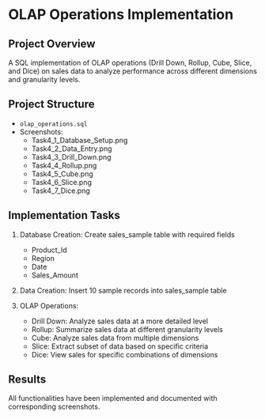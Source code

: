 # OLAP Operations Implementation

## Project Overview
A SQL implementation of OLAP operations (Drill Down, Rollup, Cube, Slice, and Dice) on sales data to analyze performance across different dimensions and granularity levels.

## Project Structure
- `olap_operations.sql`
- Screenshots:
  - Task4_1_Database_Setup.png
  - Task4_2_Data_Entry.png
  - Task4_3_Drill_Down.png
  - Task4_4_Rollup.png
  - Task4_5_Cube.png
  - Task4_6_Slice.png
  - Task4_7_Dice.png

## Implementation Tasks
1. Database Creation: Create sales_sample table with required fields
   - Product_Id
   - Region
   - Date
   - Sales_Amount

2. Data Creation: Insert 10 sample records into sales_sample table

3. OLAP Operations:
   - Drill Down: Analyze sales data at a more detailed level
   - Rollup: Summarize sales data at different granularity levels
   - Cube: Analyze sales data from multiple dimensions
   - Slice: Extract subset of data based on specific criteria
   - Dice: View sales for specific combinations of dimensions

## Results
All functionalities have been implemented and documented with corresponding screenshots.

